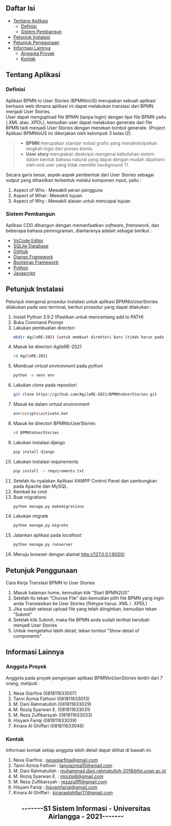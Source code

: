 

## Daftar Isi
* [Tentang Aplikasi](#tentang-aplikasi)
  * [Definisi](#definisi)
  * [Sistem Pembangun](#sistem-pembangun)
* [Petunjuk Instalasi](#petunjuk-instalasi)
* [Petunjuk Penggunaan](#petunjuk-penggunaan)
* [Informasi Lainnya](informasi-lainnya)
  * [Anggota Proyek](#anggota-proyek)
  * [Kontak](#kontak)

<!-- TENTANG APLIKASI -->
## Tentang Aplikasi
### Definisi
Aplikasi BPMN to User Stories (BPMNtoUS) merupakan sebuah aplikasi berbasis web dimana aplikasi ini dapat melakukan translasi dari BPMN menjadi User Stories. 
<br>
User dapat mengupload file BPMN (tanpa login) dengan tipe file BPMN yaitu (.XML atau .XPDL), kemudian user dapat melakukan generate dari file BPMN tadi menjadi User Stories dengan menekan tombol generate. (Project Aplikasi BPMNtoUS ini dikerjakan oleh kelompok 3 kelas I2).
<br/>
>- **BPMN** merupakan standar notasi grafis yang mendeskripsikan langkah logis dari proses bisnis.
>- **User story** merupakan deskripsi mengenai kebutuhan sistem dalam bentuk bahasa natural yang dapat dengan mudah dipahami oleh end user yang tidak memiliki background TI.

Secara garis besar, aspek-aspek pembentuk dari User Stories sebagai output yang dihasilkan terbentuk melalui komponen input, yaitu :
1. Aspect of Who : Mewakili peran pengguna
2. Aspect of What : Mewakili tujuan 
3. Aspect of Why : Mewakili alasan untuk mencapai tujuan

### Sistem Pembangun
Aplikasi CDG dibangun dengan memanfaatkan *software*, *framework*, dan beberapa bahasa pemrograman, diantaranya adalah sebagai berikut :
- [VsCode Editor](https://code.visualstudio.com/)
- [SQLite Database](https://www.sqlite.org/index.html)
- [GitHub](https://github.com/)
- [Django Framework](https://www.djangoproject.com/) 
- [Bootstrap Framework](https://getbootstrap.com/)
- [Python](https://www.python.org/)
- [Javascript](javascript.com)

## Petunjuk Instalasi 
Petunjuk mengenai prosedur instalasi untuk aplikasi BPMNtoUserStories dilakukan pada sesi terminal, berikut prosedur yang dapat dilakukan :
1. Install Python 3.9.2 (Pastikan untuk mencentang add to PATH)
2. Buka Command Prompt
3. Lakukan pembuatan directori
   ```sh
   mkdir AgileRE-2021 (untuk membuat direktori baru [tidak harus pada disk C:])
   ```
4. Masuk ke directori AgileRE-2021
   ```sh
   cd AgileRE-2021
   ```
5. Membuat *virtual environment* pada *python*
   ```sh
   python -m venv env
   ```
6. Lakukan *clone* pada repositori
   ```sh
   git clone https://github.com/AgileRE-2021/BPMNtoUserStories.git
   ```
7. Masuk ke dalam *virtual environment* 
   ```sh
   env\scripts\activate.bat
   ```
8. Masuk ke directori BPMNtoUserStories
   ```sh
   cd BPMNtoUserStories
   ```
9. Lakukan instalasi django
   ```sh
   pip install django
   ```
10. Lakukan instalasi requirements
    ```sh
    pip install -r requirements.txt
    ```
11. Setelah itu nyalakan Aplikasi XAMPP Control Panel dan sambungkan pada Apache dan MySQL.
12. Kembali ke cmd
13. Buat migrations
    ```sh
    python manage.py makemigrations
    ```
14. Lakukan migrate
    ```sh
    python manage.py migrate
    ```
15. Jalankan aplikasi pada *localhost*
    ```sh
    python manage.py runserver
    ```
16. Menuju browser dengan alamat http://127.0.0.1:8000/


## Petunjuk Penggunaan
Cara Kerja Translasi BPMN to User Stories
1. Masuk halaman home, kemudian klik “Start BPMN2US”
2. Setelah itu tekan “Choose File” dan kemudian pilih file BPMN yang ingin anda Translasikan ke User Stories (filetype harus .XML / .XPDL)
3. Jika sudah selesai upload file yang telah diinginkan, kemudian tekan “Submit”
4. Setelah klik Submit, maka file BPMN anda sudah terlihat berubah menjadi User Stories
5. Untuk mengetahui lebih detail, tekan tombol "Show detail of components"


## Informasi Lainnya
### Anggota Proyek
Anggota pada proyek pengerjaan aplikasi *BPMNtoUserStories* terdiri dari 7 orang, meliputi :

1. Nesa Giarfina         (081811633007)
2. Tanvi Azmia Fathoni   (081811633013)
3. M. Dani Rahmatulloh   (081811633029)
4. M. Roziq Syarwan E.   (081811633031)
5. M. Reza Zulfikarsyah  (081811633033)
6. Hisyam Fariqi         (081811633039)
7. Kinara Al Ghiffari    (081811633049)

### Kontak 
Informasi kontak setiap anggota lebih detail dapat dilihat di bawah ini. 
1. Nesa Giarfina         : nesagiarfina@gmail.com
2. Tanvi Azmia Fathoni   : tanviazmia15@gmail.com
3. M. Dani Rahmatullah   : muhammad.dani.rahmatulloh-2018@fst.unair.ac.id
4. M. Roziq Syarwan E.   : mroziq6@gmail.com
5. M. Reza Zulfikarsyah  : rezazulfff@gmail.com
6. Hisyam Fariqi         : hisyamfariqi@gmail.com
7. Kinara Al Ghiffari    : kinaraalghifari17@gmail.com

<h2 align="center"> -------S1 Sistem Informasi - Universitas Airlangga - 2021------- </h2>
